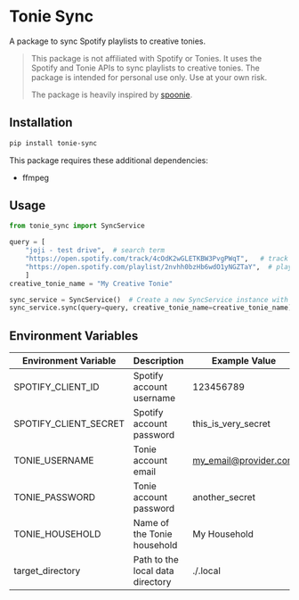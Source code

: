 # Tonie Sync

A package to sync Spotify playlists to creative tonies.

> This package is not affiliated with Spotify or Tonies. It uses the Spotify and
> Tonie APIs to sync playlists to creative tonies. The package is intended for
> personal use only. Use at your own risk.
>
> The package is heavily inspired by
> [spoonie](https://github.com/Seji64/spoonie).

## Installation

```bash
pip install tonie-sync
```

This package requires these additional dependencies:

- ffmpeg

## Usage

```python
from tonie_sync import SyncService

query = [
    "joji - test drive",  # search term
    "https://open.spotify.com/track/4cOdK2wGLETKBW3PvgPWqT",   # track
    "https://open.spotify.com/playlist/2nvhh0bzHb6wdO1yNGZTaY",  # playlist
    ]
creative_tonie_name = "My Creative Tonie"

sync_service = SyncService()  # Create a new SyncService instance with settings from environment variables
sync_service.sync(query=query, creative_tonie_name=creative_tonie_name)  # Sync the Spotify playlists to the creative tonies
```

## Environment Variables

| Environment Variable  | Description                      | Example Value         |
| --------------------- | -------------------------------- | --------------------- |
| SPOTIFY_CLIENT_ID     | Spotify account username         | 123456789             |
| SPOTIFY_CLIENT_SECRET | Spotify account password         | this_is_very_secret   |
| TONIE_USERNAME        | Tonie account email              | my_email@provider.com |
| TONIE_PASSWORD        | Tonie account password           | another_secret        |
| TONIE_HOUSEHOLD       | Name of the Tonie household      | My Household          |
| target_directory      | Path to the local data directory | ./.local              |
